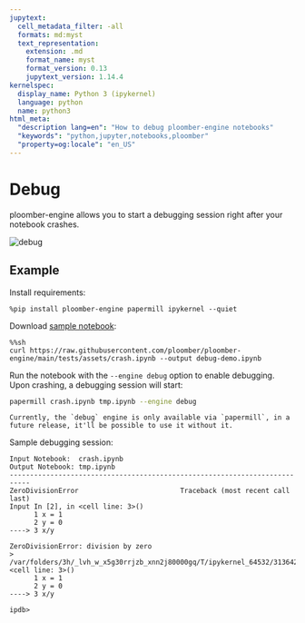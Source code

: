 ```yaml
---
jupytext:
  cell_metadata_filter: -all
  formats: md:myst
  text_representation:
    extension: .md
    format_name: myst
    format_version: 0.13
    jupytext_version: 1.14.4
kernelspec:
  display_name: Python 3 (ipykernel)
  language: python
  name: python3
html_meta:
  "description lang=en": "How to debug ploomber-engine notebooks"
  "keywords": "python,jupyter,notebooks,ploomber"
  "property=og:locale": "en_US"
---
```


# Debug

ploomber-engine allows you to start a debugging session right after your notebook crashes.

![debug](https://ploomber.io/images/doc/ploomber-engine-demo/debug.gif)

## Example

Install requirements:

```{code-cell} ipython3
%pip install ploomber-engine papermill ipykernel --quiet
```

Download [sample notebook](https://raw.githubusercontent.com/ploomber/ploomber-engine/main/tests/assets/crash.ipynb):

```{code-cell} ipython3
%%sh
curl https://raw.githubusercontent.com/ploomber/ploomber-engine/main/tests/assets/crash.ipynb --output debug-demo.ipynb
```

Run the notebook with the `--engine debug` option to enable debugging. Upon crashing, a debugging session will start:

```sh
papermill crash.ipynb tmp.ipynb --engine debug
```

```{note}
Currently, the `debug` engine is only available via `papermill`, in a future release, it'll be possible to use it without it.
```

Sample debugging session:

```
Input Notebook:  crash.ipynb
Output Notebook: tmp.ipynb
---------------------------------------------------------------------------
ZeroDivisionError                         Traceback (most recent call last)
Input In [2], in <cell line: 3>()
      1 x = 1
      2 y = 0
----> 3 x/y

ZeroDivisionError: division by zero
> /var/folders/3h/_lvh_w_x5g30rrjzb_xnn2j80000gq/T/ipykernel_64532/3136424576.py(3)<cell line: 3>()
      1 x = 1
      2 y = 0
----> 3 x/y

ipdb>
```
